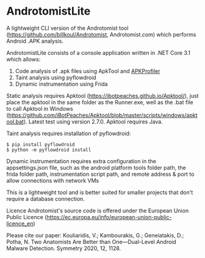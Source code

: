 # AndrotomistLite
A lightweight CLI version of the Androtomist tool (https://github.com/billkoul/Androtomist, Androtomist.com) which performs Android .APK analysis.

AndrotomistLite consists of a console application written in .NET Core 3.1 which allows:

1. Code analysis of .apk files using ApkTool and <a href="https://github.com/Giannisgre/APKProfiler">APKProfiler</a><br>
2. Taint analysis using pyflowdroid<br>
3. Dynamic instrumentation using Frida<br>

Static analysis requires Apktool (https://ibotpeaches.github.io/Apktool/), just place the apktool in the same folder as the Runner.exe, well as the .bat file to call Apktool in Windows (https://github.com/iBotPeaches/Apktool/blob/master/scripts/windows/apktool.bat). Latest test using version 2.7.0. Apktool requires Java. <br>

Taint analysis requires installation of pyflowdroid:<br>
```
$ pip install pyflowdroid
$ python -m pyflowdroid install
```

Dynamic instrumentation requires extra configuration in the appsettings.json file, such as the android platform tools folder path, the frida folder path, instrumentation script path, and remote address & port to allow connections with network VMs<br>

This is a lightweight tool and is better suited for smaller projects that don't require a database connection.

Licence
Androtomist's source code is offered under the European Union Public Licence (https://ec.europa.eu/info/european-union-public-licence_en)

Please cite our paper:
Kouliaridis, V.; Kambourakis, G.; Geneiatakis, D.; Potha, N. Two Anatomists Are Better than One—Dual-Level Android Malware Detection. Symmetry 2020, 12, 1128.
